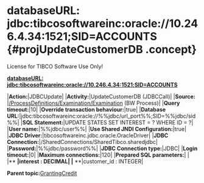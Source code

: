 # databaseURL: jdbc:tibcosoftwareinc:oracle://10.246.4.34:1521;SID=ACCOUNTS {#projUpdateCustomerDB .concept}

License for TIBCO Software Use Only!

**[databaseURL: jdbc:tibcosoftwareinc:oracle://10.246.4.34:1521;SID=ACCOUNTS](../msgs/dest_Id96.md)**

|**Action:**|JDBCUpdate|
|**Activity:**|UpdateCustomerDB \(JDBCCall\)|
|**Source:**  |[/ProcessDefinitions/Examination/Examination](../../../projects/GrantingCredit/ProcessDefinitions/Examination/Examination.process.md) \(BW Process\)|
|**Query timeout:**|10|
|**Override transaction behaviour:**|true|
|**Database URL:**|jdbc:tibcosoftwareinc:oracle://%%jdbc/url\_port%%;SID=%%jdbc/sid%%|
|**SQL Statement:**|UPDATE STATES SET INTEREST = ? WHERE ID = ?|
|**User name:**|%%jdbc/user%%|
|**Use Shared JNDI Configuration:**|true|
|**JDBC Driver:**|tibcosoftwareinc.jdbc.oracle.OracleDriver|
|**JDBC Connection:**|/SharedConnections/SharedTibco.sharedjdbc|
|**Password:**|%%jdbc/password%%|
|**JDBC Connection type:**|JDBC|
|**Login timeout:**|0|
|**Maximum connections:**|120|
|**Prepared SQL parameters:**| |
|** **|interest : DECIMAL|
|** **|customer\_id : INTEGER|

**Parent topic:**[GrantingCredit](../../../crossref/dest/projs/GrantingCredit.md)

